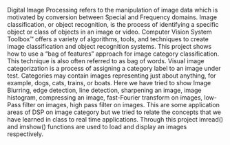
Digital Image Processing refers to the manipulation of image data which is motivated by conversion
between Special and Frequency domains. Image classification, or object recognition, is the process of
identifying a specific object or class of objects in an image or video. Computer Vision System Toolbox™
offers a variety of algorithms, tools, and techniques to create image classification and object recognition
systems. This project shows how to use a “bag of features” approach for image category classification.
This technique is also often referred to as bag of words. Visual image categorization is a process of
assigning a category label to an image under test. Categories may contain images representing just about
anything, for example, dogs, cats, trains, or boats. Here we have tried to show Image Blurring, edge
detection, line detection, sharpening an image, image histogram, compressing an image, fast-Fourier
transform on images, low-Pass filter on images, high pass filter on images. This are some application
areas of DSP on image category but we tried to relate the concepts that we have learned in class to real
time applications. Through this project imread() and imshow() functions are used to load and display an
images respectively. 
